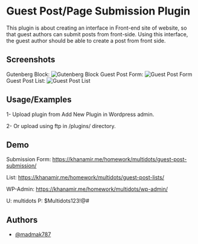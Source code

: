 
# Guest Post/Page Submission Plugin

This plugin is about creating an interface in Front-end site of website, so that guest authors
can submit posts from front-side. Using this interface, the guest author should be able to create
a post from front side.



## Screenshots
Gutenberg Block:
![Gutenberg Block](https://nimbus-screenshots.s3.amazonaws.com/s/e16339e57536aa6049c97009990a82a8.png)
Guest Post Form:
![Guest Post Form](https://nimbus-screenshots.s3.amazonaws.com/s/4429875588a84212e8b6ad9c1b4c1eb5.png)
Guest Post List:
![Guest Post List](https://nimbus-screenshots.s3.amazonaws.com/s/b5042958dc4cfb29e9581aac252eb13d.png)
## Usage/Examples

1- Upload plugin from Add New Plugin in Wordpress admin.

2- Or upload using ftp in /plugins/ directory.


## Demo

Submission Form: https://khanamir.me/homework/multidots/guest-post-submission/

List: https://khanamir.me/homework/multidots/guest-post-lists/

WP-Admin: https://khanamir.me/homework/multidots/wp-admin/

U: multidots P: $Multidots123!@#
## Authors

- [@madmak787](https://www.github.com/madmak787/)

